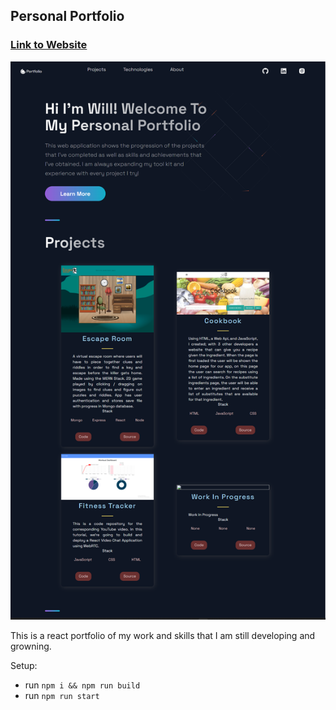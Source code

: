 ## Personal Portfolio

### [Link to Website](https://react-portfolio-corn-starch.herokuapp.com)

![Portfolio Website](/public/images/Portfolio.png)

This is a react portfolio of my work and skills that I am still developing and growning.


Setup:
- run ```npm i && npm run build```
- run ```npm run start```
